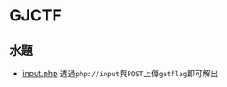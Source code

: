 # GJCTF
## 水題
  - [input.php](http://www.czlgjbbq.top/GJCTF/input.php)
  透過`php://input`與`POST`上傳`getflag`即可解出
   

